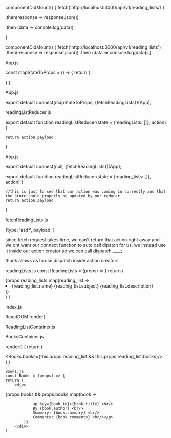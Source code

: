 componentDidMount() {
  fetch('http://localhost:3000/api/v1/reading_lists/1') 
  <!-- //async get request (default fetch request is get) - won't do anything with data till we get response back -->
  .then(response => response.json()) 
  <!-- //turn response into json -->
  .then (data => console.log(data)) 
  <!-- //the response that we get turned into json becomes data here (could still call it response)
 //the return value of previous then comes in as argument in next one (i.e. response.json becomes data in second .then) -->
}

componentDidMount() {
  fetch('http://localhost:3000/api/v1/reading_lists') 
  .then(response => response.json()) 
  .then (data => console.log(data)) 
}



<!-- first checks serializers before models. serializer knows when you render json to first check serializer to send to frontend? -->


<!-- container components are still components, usually class componnets and usually render other components and contain other components
containers are kind of a parent to the other components  -->


App.js
<!-- //mapStateToProps gives us access to see what is already in our store
//and we have to pass it below to connect because connect is out way of connecting redux store to this specifc component 
//gives us access to this.props.readingLists -->
 const mapStateToProps = () => {
   return {

   }
 }

App.js
<!-- //fetchReadingLists is action creator that gives us ability to update our store directly from this component 
//gives us access to this.props.fetchReadingLists() -->
export default connect(mapStateToProps, {fetchReadingLists})(App);



readingListReducer.js
<!-- //responsible for updating the parts of our store that has to do with reading lists
//a reducer is takes in State and action object
//action gets sent to reducer from the actions folder -->
export default function readingListReducer(state = {readingLists: []}, action) {   
<!-- this is just to see that our action was coming in correctly and that the store could properly be updated by our reducer -->
    return action.payload
}

App.js
<!-- connect runs store.dispatch({type, payload}) for us so we don't hard code it? -->
export default connect(null, {fetchReadingLists})(App);


export default function readingListReducer(state = {reading_lists: []}, action) {
    
    //this is just to see that our action was coming in correctly and that the store could properly be updated by our reducer
    return action.payload


}

fetchReadingLists.js
<!-- action creators typically before you incorporate a fetch request or any type of async reqiuest return regular JS objects that have a type and payload -->
{type: 'asdf', payload: }
<!-- then once an action creator retusn something like this our the connect function in  ReadingListsContainer pispatched whatever that action is to our reducer for us -->
since fetch request takes time, we can't return that action right away and we ont want our connect function to auto call dipatch for us. we instead use it inside our action creator so we can call dispatch ____;

thunk allows us to use dispatch inside action creators



readingLists.js
const ReadingLists = (props) => {
    return (
        <div>
            <!-- need props first because thats the info being passed from RL container to component of RLs -->
            {props.reading_lists.map(reading_list => <li>{reading_list.name} {reading_list.subject} {reading_list.description}</li>)}
        </div>
    )
}


index.js
<!-- //below we wrap App with Provider so that the store is global to any component we create?
//any child of our App component will have access to the store that we have to pass into provider
//router gives app and andy child of app access to ruote and setting up links -->
ReactDOM.render(
<Provider store={store}>
  <Router>
    <App />
  </Router>
</Provider>

ReadingListContainer.js
<!-- Switch in will choose first route that matches that path; 
the order of the routes matters-->


BooksContainer.js
<!-- if this.props.reading_list exists, then render this.props.reading_list.books. otherwise this.props.reading_list comes up as undefined the first time it's rednered and you can't call .books on undefined -->
 render() {
        return (
            <div>
                <BookInput/>
                <Books books={this.props.reading_list && this.props.reading_list.books}/>
            </div>
        )
    }

    Books.js
    const Books = (props) => {
    return (
        <div>
  <!-- if props.books is not undefined, then iterate and print this list -->           {props.books && props.books.map(book =>
                <p key={book.id}>{book.title} <br/>
                By {book.author} <br/> 
                Summary: {book.summary} <br/>
                Comments: {book.comments} <br/></p>
            )}
        </div>
    )